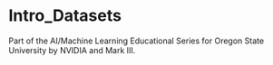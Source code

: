 # Intro_Datasets

Part of the AI/Machine Learning Educational Series for Oregon State University by NVIDIA and Mark III.

